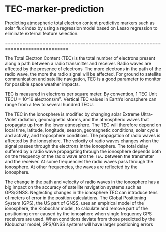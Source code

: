 # TEC-marker-prediction

Predicting atmospheric total electron content predictive markers such as solar flux index by using a regression model based on Lasso regression to eliminate external feature selection.

============================================================================

The Total Electron Content (TEC) is the total number of electrons present along a path between a radio transmitter and receiver. Radio waves are affected by the presence of electrons. The more electrons in the path of the radio wave, the more the radio signal will be affected. For ground to satellite communication and satellite navigation, TEC is a good parameter to monitor for possible space weather impacts.

TEC is measured in electrons per square meter. By convention, 1 TEC Unit TECU = 10^16 electrons/m². Vertical TEC values in Earth’s ionosphere can range from a few to several hundred TECU.

The TEC in the ionosphere is modified by changing solar Extreme Ultra-Violet radiation, geomagnetic storms, and the atmospheric waves that propagate up from the lower atmosphere. The TEC will therefore depend on local time, latitude, longitude, season, geomagnetic conditions, solar cycle and activity, and troposphere conditions. The propagation of radio waves is affected by the ionosphere. The velocity of radio waves changes when the signal passes through the electrons in the ionosphere. The total delay suffered by a radio wave propagating through the ionosphere depends both on the frequency of the radio wave and the TEC between the transmitter and the receiver. At some frequencies the radio waves pass through the ionosphere. At other frequencies, the waves are reflected by the ionosphere.

The change in the path and velocity of radio waves in the ionosphere has a big impact on the accuracy of satellite navigation systems such as GPS/GNSS. Neglecting changes in the ionosphere TEC can introduce tens of meters of error in the position calculations. The Global Positioning System (GPS), the US part of GNSS, uses an empirical model of the ionosphere, the Klobuchar model, to calculate and remove part of the positioning error caused by the ionosphere when single frequency GPS receivers are used. When conditions deviate from those predicted by the Klobuchar model, GPS/GNSS systems will have larger positioning errors
